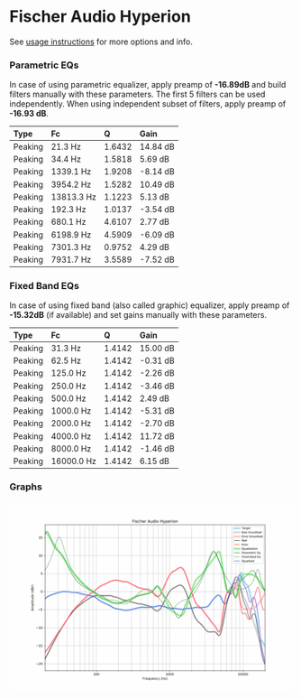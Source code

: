 # Fischer Audio Hyperion
See [usage instructions](https://github.com/jaakkopasanen/AutoEq#usage) for more options and info.

### Parametric EQs
In case of using parametric equalizer, apply preamp of **-16.89dB** and build filters manually
with these parameters. The first 5 filters can be used independently.
When using independent subset of filters, apply preamp of **-16.93 dB**.

| Type    | Fc         |      Q | Gain     |
|:--------|:-----------|:-------|:---------|
| Peaking | 21.3 Hz    | 1.6432 | 14.84 dB |
| Peaking | 34.4 Hz    | 1.5818 | 5.69 dB  |
| Peaking | 1339.1 Hz  | 1.9208 | -8.14 dB |
| Peaking | 3954.2 Hz  | 1.5282 | 10.49 dB |
| Peaking | 13813.3 Hz | 1.1223 | 5.13 dB  |
| Peaking | 192.3 Hz   | 1.0137 | -3.54 dB |
| Peaking | 680.1 Hz   | 4.6107 | 2.77 dB  |
| Peaking | 6198.9 Hz  | 4.5909 | -6.09 dB |
| Peaking | 7301.3 Hz  | 0.9752 | 4.29 dB  |
| Peaking | 7931.7 Hz  | 3.5589 | -7.52 dB |

### Fixed Band EQs
In case of using fixed band (also called graphic) equalizer, apply preamp of **-15.32dB**
(if available) and set gains manually with these parameters.

| Type    | Fc         |      Q | Gain     |
|:--------|:-----------|:-------|:---------|
| Peaking | 31.3 Hz    | 1.4142 | 15.00 dB |
| Peaking | 62.5 Hz    | 1.4142 | -0.31 dB |
| Peaking | 125.0 Hz   | 1.4142 | -2.26 dB |
| Peaking | 250.0 Hz   | 1.4142 | -3.46 dB |
| Peaking | 500.0 Hz   | 1.4142 | 2.49 dB  |
| Peaking | 1000.0 Hz  | 1.4142 | -5.31 dB |
| Peaking | 2000.0 Hz  | 1.4142 | -2.70 dB |
| Peaking | 4000.0 Hz  | 1.4142 | 11.72 dB |
| Peaking | 8000.0 Hz  | 1.4142 | -1.46 dB |
| Peaking | 16000.0 Hz | 1.4142 | 6.15 dB  |

### Graphs
![](./Fischer%20Audio%20Hyperion.png)